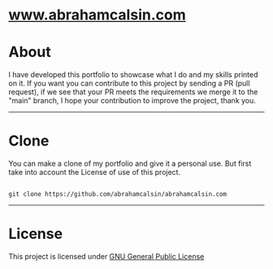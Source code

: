 # www.abrahamcalsin.com

# About

I have developed this portfolio to showcase what I do and my skills printed on it. If you want you can contribute to this project by sending a PR (pull request), if we see that your PR meets the requirements we merge it to the "main" branch, I hope your contribution to improve the project, thank you.

<hr/>

# Clone

You can make a clone of my portfolio and give it a personal use. But first take into account the License of use of this project.

<code>
git clone https://github.com/abrahamcalsin/abrahamcalsin.com
</code>

<hr/>

# License

This project is licensed under <a href='https://github.com/abrahamcalsin/abrahamcalsin.com/blob/main/LICENSE'> GNU General Public License</a>
